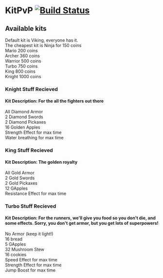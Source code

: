 # KitPvP [![Build Status](https://travis-ci.org/TheRoyalBlock/KitPvP.svg?branch=master)](https://travis-ci.org/TheRoyalBlock/KitPvP)

## Available kits
Default kit is Viking, everyone has it. <Br>
The cheapest kit is Ninja for 150 coins<Br>
Mario 200 coins<Br>
Archer 360 coins<Br>
Warrior 500 coins<Br>
Turbo 750 coins<Br>
King 800 coins<Br>
Knight 1000 coins<Br>

### Knight Stuff Recieved
#### Kit Description: For the all the fighters out there
All Diamond Armor<Br>
2 Diamond Swords<Br>
2 Diamond Pickaxes<Br>
16 Golden Apples<Br>
Strength Effect for max time<Br>
Water breathing for max time<Br>

### King Stuff Recieved
#### Kit Description: The golden royalty
All Gold Armor <br>
2 Gold Swords<Br>
2 Gold Pickaxes<Br>
12 GApples<Br>
Resistance Effect for max time<Br>

### Turbo Stuff Recieved
#### Kit Description: For the runners, we'll give you food so you don't die, and some effects. Sorry, you don't get armor, but you get lots of superpowers!
No Armor (keep it light!)<Br>
16 bread<Br>
5 GApples<Br>
32 Mushroom Stew<Br>
16 cookies<Br>
Speed Effect for max time<Br>
Strength Effect for max time<Br>
Jump Boost for max time<Br>


